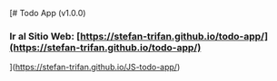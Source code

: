 [# Todo App (v1.0.0)

### Ir al Sitio Web: [https://stefan-trifan.github.io/todo-app/](https://stefan-trifan.github.io/todo-app/)

](https://stefan-trifan.github.io/JS-todo-app/)

